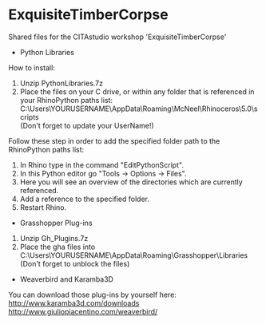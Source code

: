 # ExquisiteTimberCorpse
Shared files for the CITAstudio workshop 'ExquisiteTimberCorpse'


- Python Libraries

How to install:

1) Unzip PythonLibraries.7z <br />
2) Place the files on your C drive, or within any folder that is referenced in your RhinoPython paths list: <br /> C:\Users\YOURUSERNAME\AppData\Roaming\McNeel\Rhinoceros\5.0\scripts <br />
(Don't forget to update your UserName!)

Follow these step in order to add the specified folder path to the RhinoPython paths list: <br />

1) In Rhino type in the command "EditPythonScript". <br />
2) In this Python editor go "Tools -> Options -> Files". <br />
3) Here you will see an overview of the directories which are currently referenced. <br />
4) Add a reference to the specified folder. <br />
5) Restart Rhino.


- Grasshopper Plug-ins

1) Unzip Gh_Plugins.7z <br />
2) Place the gha files into C:\Users\YOURUSERNAME\AppData\Roaming\Grasshopper\Libraries <br />
(Don't forget to unblock the files)

- Weaverbird and Karamba3D

You can download those plug-ins by yourself here: <br />
http://www.karamba3d.com/downloads <br />
http://www.giuliopiacentino.com/weaverbird/
